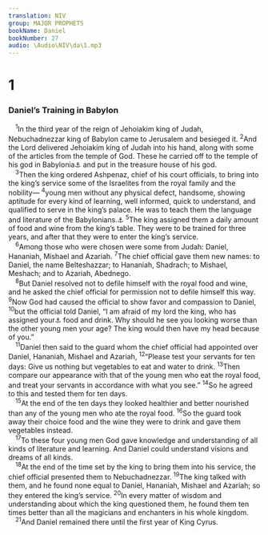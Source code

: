 ```yaml
---
translation: NIV
group: MAJOR PROPHETS
bookName: Daniel 
bookNumber: 27
audio: \Audio\NIV\da\1.mp3
---
```


<div class="title"><h1>1</h1><h3>Daniel’s Training in Babylon </h3></div>
<span class="verse da_1_1"> <sup>1</sup>In the third year of the reign of Jehoiakim king of Judah, Nebuchadnezzar king of Babylon came to Jerusalem and besieged it. </span>
<span class="verse da_1_2"><sup>2</sup>And the Lord delivered Jehoiakim king of Judah into his hand, along with some of the articles from the temple of God. These he carried off to the temple of his god in Babylonia<a data-toggle="tooltip" data-placement="bottom" title="Hebrew Shinar">⚓</a> and put in the treasure house of his god. <br/></span>
<span class="verse da_1_3"> <sup>3</sup>Then the king ordered Ashpenaz, chief of his court officials, to bring into the king’s service some of the Israelites from the royal family and the nobility— </span>
<span class="verse da_1_4"><sup>4</sup>young men without any physical defect, handsome, showing aptitude for every kind of learning, well informed, quick to understand, and qualified to serve in the king’s palace. He was to teach them the language and literature of the Babylonians.<a data-toggle="tooltip" data-placement="bottom" title="Or Chaldeans">⚓</a></span>
<span class="verse da_1_5"><sup>5</sup>The king assigned them a daily amount of food and wine from the king’s table. They were to be trained for three years, and after that they were to enter the king’s service. <br/></span>
<span class="verse da_1_6"> <sup>6</sup>Among those who were chosen were some from Judah: Daniel, Hananiah, Mishael and Azariah. </span>
<span class="verse da_1_7"><sup>7</sup>The chief official gave them new names: to Daniel, the name Belteshazzar; to Hananiah, Shadrach; to Mishael, Meshach; and to Azariah, Abednego. <br/></span>
<span class="verse da_1_8"> <sup>8</sup>But Daniel resolved not to defile himself with the royal food and wine, and he asked the chief official for permission not to defile himself this way. </span>
<span class="verse da_1_9"><sup>9</sup>Now God had caused the official to show favor and compassion to Daniel, </span>
<span class="verse da_1_10"><sup>10</sup>but the official told Daniel, “I am afraid of my lord the king, who has assigned your<a data-toggle="tooltip" data-placement="bottom" title="The Hebrew for your and you in this verse is plural.">⚓</a> food and drink. Why should he see you looking worse than the other young men your age? The king would then have my head because of you.” <br/></span>
<span class="verse da_1_11"> <sup>11</sup>Daniel then said to the guard whom the chief official had appointed over Daniel, Hananiah, Mishael and Azariah, </span>
<span class="verse da_1_12"><sup>12</sup>“Please test your servants for ten days: Give us nothing but vegetables to eat and water to drink. </span>
<span class="verse da_1_13"><sup>13</sup>Then compare our appearance with that of the young men who eat the royal food, and treat your servants in accordance with what you see.” </span>
<span class="verse da_1_14"><sup>14</sup>So he agreed to this and tested them for ten days. <br/></span>
<span class="verse da_1_15"> <sup>15</sup>At the end of the ten days they looked healthier and better nourished than any of the young men who ate the royal food. </span>
<span class="verse da_1_16"><sup>16</sup>So the guard took away their choice food and the wine they were to drink and gave them vegetables instead. <br/></span>
<span class="verse da_1_17"> <sup>17</sup>To these four young men God gave knowledge and understanding of all kinds of literature and learning. And Daniel could understand visions and dreams of all kinds. <br/></span>
<span class="verse da_1_18"> <sup>18</sup>At the end of the time set by the king to bring them into his service, the chief official presented them to Nebuchadnezzar. </span>
<span class="verse da_1_19"><sup>19</sup>The king talked with them, and he found none equal to Daniel, Hananiah, Mishael and Azariah; so they entered the king’s service. </span>
<span class="verse da_1_20"><sup>20</sup>In every matter of wisdom and understanding about which the king questioned them, he found them ten times better than all the magicians and enchanters in his whole kingdom. <br/></span>
<span class="verse da_1_21"> <sup>21</sup>And Daniel remained there until the first year of King Cyrus. <br/></span>
